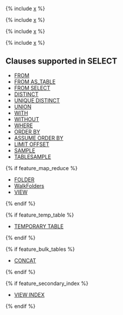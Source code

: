 <!-- markdownlint-disable blanks-around-fences -->

{% include [x](../_includes/select/calc.md) %}

{% include [x](../_includes/select/execution.md) %}

{% include [x](../_includes/select/column_order.md) %}

{% include [x](../_includes/select/combining_queries.md) %}

## Clauses supported in SELECT

* [FROM](from.md)
* [FROM AS_TABLE](from_as_table.md)
* [FROM SELECT](from_select.md)
* [DISTINCT](distinct.md)
* [UNIQUE DISTINCT](unique_distinct_hints.md)
* [UNION](union.md)
* [WITH](with.md)
* [WITHOUT](without.md)
* [WHERE](where.md)
* [ORDER BY](order_by.md)
* [ASSUME ORDER BY](assume_order_by.md)
* [LIMIT OFFSET](limit_offset.md)
* [SAMPLE](sample.md)
* [TABLESAMPLE](sample.md)

{% if feature_map_reduce %}

* [FOLDER](folder.md)
* [WalkFolders](walk_folders.md)
* [VIEW](view.md)

{% endif %}

{% if feature_temp_table %}

* [TEMPORARY TABLE](temporary_table.md)

{% endif %}

{% if feature_bulk_tables %}

* [CONCAT](concat.md)

{% endif %}

{% if feature_secondary_index %}

* [VIEW INDEX](secondary_index.md)

{% endif %}